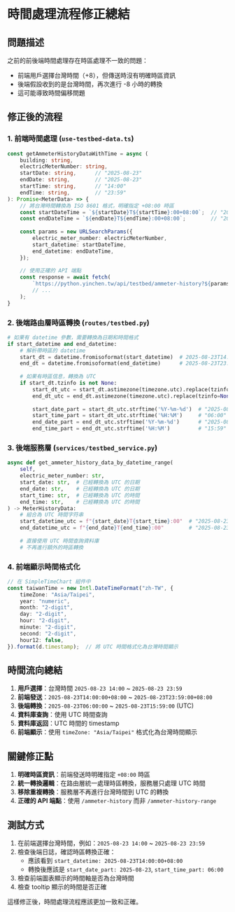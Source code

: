 # 時間處理流程修正總結

## 問題描述

之前的前後端時間處理存在時區處理不一致的問題：
- 前端用戶選擇台灣時間（+8），但傳送時沒有明確時區資訊
- 後端假設收到的是台灣時間，再次進行 -8 小時的轉換
- 這可能導致時間偏移問題

## 修正後的流程

### 1. 前端時間處理 (`use-testbed-data.ts`)

```typescript
const getAmmeterHistoryDataWithTime = async (
	building: string,
	electricMeterNumber: string,
	startDate: string,      // "2025-08-23"
	endDate: string,        // "2025-08-23"
	startTime: string,      // "14:00"
	endTime: string,        // "23:59"
): Promise<MeterData> => {
	// 將台灣時間轉換為 ISO 8601 格式，明確指定 +08:00 時區
	const startDateTime = `${startDate}T${startTime}:00+08:00`;  // "2025-08-23T14:00:00+08:00"
	const endDateTime = `${endDate}T${endTime}:00+08:00`;        // "2025-08-23T23:59:00+08:00"
	
	const params = new URLSearchParams({
		electric_meter_number: electricMeterNumber,
		start_datetime: startDateTime,
		end_datetime: endDateTime,
	});
	
	// 使用正確的 API 端點
	const response = await fetch(
		`https://python.yinchen.tw/api/testbed/ammeter-history?${params}`,
		// ...
	);
}
```

### 2. 後端路由層時區轉換 (`routes/testbed.py`)

```python
# 如果有 datetime 參數，需要轉換為日期和時間格式
if start_datetime and end_datetime:
    # 解析帶時區的 datetime
    start_dt = datetime.fromisoformat(start_datetime)  # 2025-08-23T14:00:00+08:00
    end_dt = datetime.fromisoformat(end_datetime)      # 2025-08-23T23:59:00+08:00
    
    # 如果有時區信息，轉換為 UTC
    if start_dt.tzinfo is not None:
        start_dt_utc = start_dt.astimezone(timezone.utc).replace(tzinfo=None)  # 2025-08-23T06:00:00
        end_dt_utc = end_dt.astimezone(timezone.utc).replace(tzinfo=None)      # 2025-08-23T15:59:00
        
        start_date_part = start_dt_utc.strftime('%Y-%m-%d')  # "2025-08-23"
        start_time_part = start_dt_utc.strftime('%H:%M')     # "06:00"
        end_date_part = end_dt_utc.strftime('%Y-%m-%d')      # "2025-08-23"
        end_time_part = end_dt_utc.strftime('%H:%M')         # "15:59"
```

### 3. 後端服務層 (`services/testbed_service.py`)

```python
async def get_ammeter_history_data_by_datetime_range(
    self,
    electric_meter_number: str,
    start_date: str,  # 已經轉換為 UTC 的日期
    end_date: str,    # 已經轉換為 UTC 的日期
    start_time: str,  # 已經轉換為 UTC 的時間
    end_time: str,    # 已經轉換為 UTC 的時間
) -> MeterHistoryData:
    # 組合為 UTC 時間字符串
    start_datetime_utc = f"{start_date}T{start_time}:00"  # "2025-08-23T06:00:00"
    end_datetime_utc = f"{end_date}T{end_time}:00"        # "2025-08-23T15:59:00"
    
    # 直接使用 UTC 時間查詢資料庫
    # 不再進行額外的時區轉換
```

### 4. 前端顯示時間格式化

```typescript
// 在 SimpleTimeChart 組件中
const taiwanTime = new Intl.DateTimeFormat("zh-TW", {
    timeZone: "Asia/Taipei",
    year: "numeric",
    month: "2-digit",
    day: "2-digit",
    hour: "2-digit",
    minute: "2-digit",
    second: "2-digit",
    hour12: false,
}).format(d.timestamp);  // 將 UTC 時間格式化為台灣時間顯示
```

## 時間流向總結

1. **用戶選擇**：台灣時間 `2025-08-23 14:00` ~ `2025-08-23 23:59`
2. **前端發送**：`2025-08-23T14:00:00+08:00` ~ `2025-08-23T23:59:00+08:00`
3. **後端轉換**：`2025-08-23T06:00:00` ~ `2025-08-23T15:59:00` (UTC)
4. **資料庫查詢**：使用 UTC 時間查詢
5. **資料庫返回**：UTC 時間的 timestamp
6. **前端顯示**：使用 `timeZone: "Asia/Taipei"` 格式化為台灣時間顯示

## 關鍵修正點

1. **明確時區資訊**：前端發送時明確指定 `+08:00` 時區
2. **統一轉換邏輯**：在路由層統一處理時區轉換，服務層只處理 UTC 時間
3. **移除重複轉換**：服務層不再進行台灣時間到 UTC 的轉換
4. **正確的 API 端點**：使用 `/ammeter-history` 而非 `/ammeter-history-range`

## 測試方式

1. 在前端選擇台灣時間，例如：`2025-08-23 14:00` ~ `2025-08-23 23:59`
2. 檢查後端日誌，確認時區轉換正確：
   - 應該看到 `start_datetime: 2025-08-23T14:00:00+08:00`
   - 轉換後應該是 `start_date_part: 2025-08-23`, `start_time_part: 06:00`
3. 檢查前端圖表顯示的時間軸是否為台灣時間
4. 檢查 tooltip 顯示的時間是否正確

這樣修正後，時間處理流程應該更加一致和正確。

